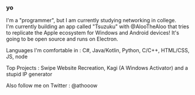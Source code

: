 ### yo

I'm a "programmer", but I am currently studying networking in college.<br>
I'm currently building an app called "Tsuzuku" with @AlooTheAloo that tries to replicate the Apple ecosystem for Windows and Android devices! It's going to be open source and runs on Electron.

Languages I'm comfortable in : C#, Java/Kotlin, Python, C/C++, HTML/CSS, JS, node

Top Projects : Swipe Website Recreation, Kagi (A Windows Activator) and a stupid IP generator<br>

Also follow me on Twitter : @athooow

